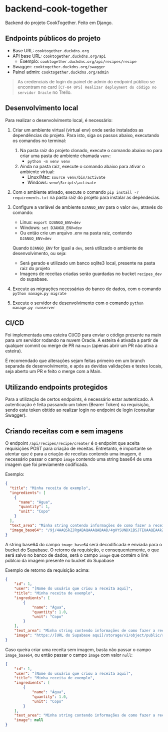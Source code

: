 # backend-cook-together
Backend do projeto CookTogether. Feito em Django.

## Endpoints públicos do projeto
- Base URL: `cooktogether.duckdns.org`
- API base URL: `cooktogether.duckdns.org/api`
  - Exemplo: `cooktogether.duckdns.org/api/recipes/recipe`
- Swagger: `cooktogether.duckdns.org/swagger`
- Painel admin: `cooktogether.duckdns.org/admin`

> As credenciais de login do painel de admin do endpoint público se encontram no card `[CT-04 OPS] Realizar deployment do código no servidor Oracle` no Trello.

## Desenvolvimento local

Para realizar o desenvolvimento local, é necessário:
1. Criar um ambiente virtual (virtual env) onde serão instalados as dependências do projeto. Para isto, siga os passos abaixo, executando os comandos no terminal:
    1. Na pasta raiz do projeto clonado, execute o comando abaixo no para criar uma pasta de ambiente chamada `venv`:
        - `python -m venv venv`
    2. Ainda na pasta raiz, execute o comando abaixo para ativar o ambiente virtual:
        - Linux/Mac: `source venv/bin/activate`
        - Windows: `venv\Scripts\activate`

2. Com o ambiente ativado, execute o comando `pip install -r requirements.txt` na pasta raiz do projeto para instalar as depêndecias.

3. Configure a variável de ambiente `DJANGO_ENV` para o valor `dev`, através do comando:
   - Linux: `export DJANGO_ENV=dev`
   - Windows: `set DJANGO_ENV=dev`
   - Ou então crie um arquivo .env na pasta raiz, contendo `DJANGO_ENV=dev`

   Quando `DJANGO_ENV` for igual a `dev`, será utilizado o ambiente de desenvolvimento, ou seja:
   - Será gerado e utilizado um banco sqlite3 local, presente na pasta raiz do projeto
   - Imagens de receitas criadas serão guardadas no bucket `recipes_dev` do supabase.

4. Execute as migrações necessárias do banco de dados, com o comando `python manage.py migrate`

5. Execute o servidor de desenvolvimento com o comando `python manage.py runserver`

## CI/CD
Foi implementada uma esteira CI/CD para enviar o código presente na main para um servidor rodando na nuvem Oracle. A esteira é ativada a partir de qualquer commit ou merge de PR na `main` (apenas abrir um PR não ativa a esteira).

É recomendado que alterações sejam feitas primeiro em um branch separada de desenvolvimento, e após as devidas validações e testes locais, seja aberto um PR e feito o merge com a Main.

## Utilizando endpoints protegidos
Para a utilização de certos endpoints, é necessário estar autenticado. A autenticação é feita passando um token (Bearer Token) na requisição, sendo este token obtido ao realizar login no endpoint de login (consultar Swagger).

## Criando receitas com e sem imagens
O endpoint `/api/recipes/recipe/create/` é o endpoint que aceita requisições POST para criação de receitas. Entretanto, é importante se atentar que é para a criação de receitas contendo uma imagem, é necessário passar o campo `image` contendo uma string base64 de uma imagem que foi previamente codificada.

Exemplo:
```json
{
  "title": "Minha receita de exemplo",
  "ingredients": [
    {
      "name": "Água",
      "quantity": 1,
      "unit": "Copo"
    }
  ],
  "text_area": "Minha string contendo informações de como fazer a receita",
  "image_base64": "/9j/4AAQSkZJRgABAQAAAQABAAD/4gHYSUNDX1BSJTEUAAQEAAkZXNjAAAA8A...restante do base64 aqui"
}
```

A string base64 do campo `image_base64` será decodificada e enviada para o bucket do Supabase. O retorno da requisição, e consequentemente, o que será salvo no banco de dados, será o campo `image` que contém o link públcio da imagem presente no bucket do Supabase

Exemplo de retorno da requisição acima:
```json
{
    "id": 1,
    "user": "[Nome do usuário que criou a receita aqui]",
    "title": "Minha receita de exemplo",
    "ingredients": [
        {
            "name": "Água",
            "quantity": 1.0,
            "unit": "Copo"
        }
    ],
    "text_area": "Minha string contendo informações de como fazer a receita",
    "image": "https://[URL do Supabase aqui]/storage/v1/object/public/recipes/recipes/oCpHYBkI3ejAkDJq3efMMbSbAUzDOK.jpg"
}
```

Caso queira criar uma receita sem imagem, basta não passar o campo `image_base64`, ou então passar o campo `image` com valor `null`:
```json
{
    "id": 1,
    "user": "[Nome do usuário que criou a receita aqui]",
    "title": "Minha receita de exemplo",
    "ingredients": [
        {
            "name": "Água",
            "quantity": 1.0,
            "unit": "Copo"
        }
    ],
    "text_area": "Minha string contendo informações de como fazer a receita",
    "image": null
}
```